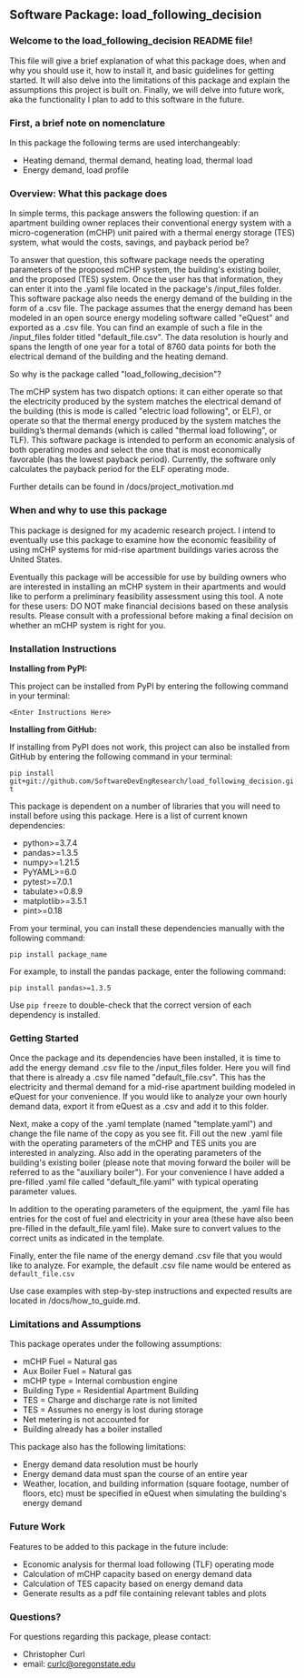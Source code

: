 ## Software Package: load_following_decision

### Welcome to the load_following_decision README file! 

This file will give a brief explanation of what this package does, 
when and why you should use it, how to install it, and basic 
guidelines for getting started. It will also delve into the 
limitations of this package and explain the assumptions this 
project is built on. Finally, we will delve into future work, 
aka the functionality I plan to add to this software in the 
future.

### First, a brief note on nomenclature

In this package the following terms are used interchangeably:

- Heating demand, thermal demand, heating load, thermal load
- Energy demand, load profile

### Overview: What this package does

In simple terms, this package answers the following question: if
an apartment building owner replaces their conventional energy
system with a micro-cogeneration (mCHP) unit paired with a thermal energy
storage (TES) system, what would the costs, savings, and payback period
be?

To answer that question, this software package needs the operating
parameters of the proposed mCHP system, the building's existing 
boiler, and the proposed (TES) system. Once the user has that 
information, they can enter it into the .yaml file located in the 
package's /input_files folder. This software package also needs 
the energy demand of the building in the form of a .csv file.
The package assumes that the energy demand has been modeled in an 
open source energy modeling software called "eQuest" and exported
as a .csv file. You can find an example of such a file in the 
/input_files folder titled "default_file.csv". The data resolution
is hourly and spans the length of one year for a total of 8760
data points for both the electrical demand of the building and the
heating demand.

So why is the package called "load_following_decision"?

The mCHP system has two dispatch options: it can either operate 
so that the electricity produced by the system matches the 
electrical demand of the building (this is mode is called "electric
load following", or ELF), or operate so that the thermal energy 
produced by the system matches the building’s thermal demands 
(which is called "thermal load following", or TLF). This software 
package is intended to perform an economic analysis of both operating
modes and select the one that is most economically favorable (has
the lowest payback period). Currently, the software only calculates
the payback period for the ELF operating mode.

Further details can be found in /docs/project_motivation.md

### When and why to use this package

This package is designed for my academic research project. I intend
to eventually use this package to examine how the economic 
feasibility of using mCHP systems for mid-rise apartment buildings
varies across the United States.

Eventually this package will be accessible for use by building owners
who are interested in installing an mCHP system in their apartments
and would like to perform a preliminary feasibility assessment 
using this tool. A note for these users: DO NOT make financial
decisions based on these analysis results. Please consult with
a professional before making a final decision on whether an mCHP 
system is right for you.

### Installation Instructions

**Installing from PyPI:**

This project can be installed from PyPI by entering the following 
command in your terminal:

`<Enter Instructions Here>`

**Installing from GitHub:**

If installing from PyPI does not work, this project can also be 
installed from GitHub by entering the following command in your 
terminal:

`pip install git+git://github.com/SoftwareDevEngResearch/load_following_decision.git`

This package is dependent on a number of libraries that you 
will need to install before using this package. Here is a list 
of current known dependencies:

- python>=3.7.4
- pandas>=1.3.5
- numpy>=1.21.5
- PyYAML>=6.0
- pytest>=7.0.1
- tabulate>=0.8.9
- matplotlib>=3.5.1
- pint>=0.18

From your terminal, you can install these dependencies manually 
with the following command:

`pip install package_name`

For example, to install the pandas package, enter the following 
command:

`pip install pandas>=1.3.5`

Use `pip freeze` to double-check that the correct version of each
dependency is installed.

### Getting Started

Once the package and its dependencies have been installed, it is
time to add the energy demand .csv file to the /input_files
folder. Here you will find that there is already a .csv file
named "default_file.csv". This has the electricity and thermal
demand for a mid-rise apartment building modeled in eQuest for
your convenience. If you would like to analyze your own hourly 
demand data, export it from eQuest as a .csv and add it to this 
folder.

Next, make a copy of the .yaml template (named "template.yaml")
and change the file name of the copy as you see fit. Fill out 
the new .yaml file with the operating parameters of the mCHP 
and TES units you are interested in analyzing. Also add in the 
operating parameters of the building's existing boiler (please 
note that moving forward the boiler will be referred to as the 
"auxiliary boiler"). For your convenience I have added a 
pre-filled .yaml file called "default_file.yaml" with typical 
operating parameter values.

In addition to the operating parameters of the equipment, the
.yaml file has entries for the cost of fuel and electricity
in your area (these have also been pre-filled in the 
default_file.yaml file). Make sure to convert values to the correct
units as indicated in the template.

Finally, enter the file name of the energy demand .csv file that
you would like to analyze. For example, the default .csv file
name would be entered as `default_file.csv`

Use case examples with step-by-step instructions and expected
results are located in /docs/how_to_guide.md.

### Limitations and Assumptions

This package operates under the following assumptions:

- mCHP Fuel = Natural gas
- Aux Boiler Fuel = Natural gas
- mCHP type = Internal combustion engine
- Building Type = Residential Apartment Building
- TES = Charge and discharge rate is not limited
- TES = Assumes no energy is lost during storage
- Net metering is not accounted for
- Building already has a boiler installed

This package also has the following limitations:

- Energy demand data resolution must be hourly
- Energy demand data must span the course of an entire year
- Weather, location, and building information (square footage, number of floors, etc) must be specified in eQuest when simulating the building's energy demand

### Future Work

Features to be added to this package in the future include:

- Economic analysis for thermal load following (TLF) operating mode
- Calculation of mCHP capacity based on energy demand data
- Calculation of TES capacity based on energy demand data
- Generate results as a pdf file containing relevant tables and plots

### Questions?

For questions regarding this package, please contact:

- Christopher Curl
- email: curlc@oregonstate.edu